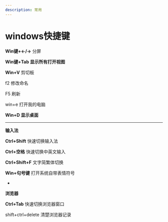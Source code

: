 ```yaml
---
description: 常用
---
```


# windows快捷键

**Win键+←/→** 分屏

**Win键+Tab 显示所有打开视图**

**Win+V** 剪切板

f2 修改命名

F5 刷新

win+e 打开我的电脑

**Win+D 显示桌面**

****

**输入法**

**Ctrl+Shift** 快速切换输入法

**Ctrl+空格**  快速切换中英文输入&#x20;

**Ctrl+Shift+F** 文字简繁体切换

**Win+句号键** 打开系统自带表情符号



*

**浏览器**

**Ctrl+Tab** 快速切换浏览器窗口

shift+ctrl+delete   清楚浏览器记录



